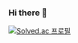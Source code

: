 ### Hi there 👋

[![Solved.ac
프로필](http://mazassumnida.wtf/api/v2/generate_badge?boj={handle})](https://solved.ac/profile/tjrdnjs99)

